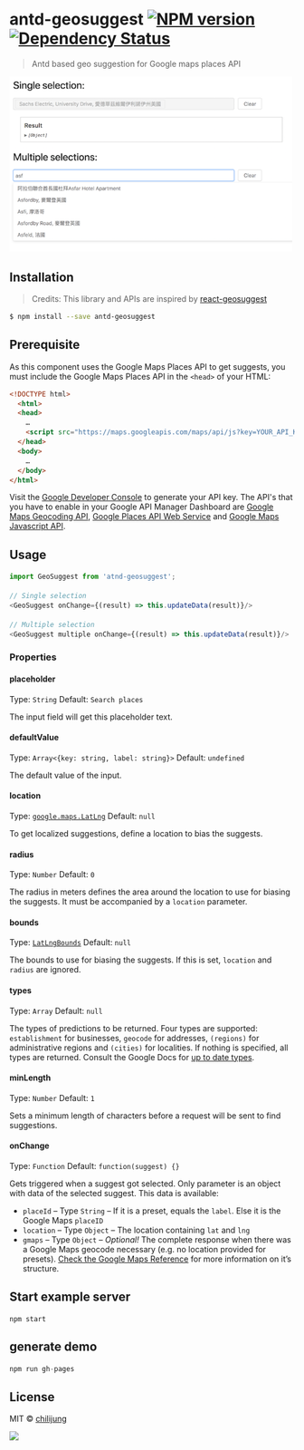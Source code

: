 # antd-geosuggest [![NPM version][npm-image]][npm-url]  [![Dependency Status][daviddm-image]][daviddm-url]
> Antd based geo suggestion for Google maps places API

<img src="./docs/demo.png" width="500"/>

## Installation

> Credits: This library and APIs are inspired by [react-geosuggest](https://github.com/ubilabs/react-geosuggest)

```sh
$ npm install --save antd-geosuggest
```

## Prerequisite

As this component uses the Google Maps Places API to get suggests, you must include the Google Maps Places API in the `<head>` of your HTML:

```html
<!DOCTYPE html>
  <html>
  <head>
    …
    <script src="https://maps.googleapis.com/maps/api/js?key=YOUR_API_KEY_HERE&libraries=places"></script>
  </head>
  <body>
    …
  </body>
</html>
```

Visit the [Google Developer Console](https://console.developers.google.com) to generate your API key. The API's that you have to enable in your Google API Manager Dashboard are [Google Maps Geocoding API](https://developers.google.com/maps/documentation/geocoding/start), [Google Places API Web Service](https://developers.google.com/places/web-service/) and [Google Maps Javascript API](https://developers.google.com/maps/documentation/javascript/).

## Usage

```js
import GeoSuggest from 'atnd-geosuggest';

// Single selection 
<GeoSuggest onChange={(result) => this.updateData(result)}/>

// Multiple selection 
<GeoSuggest multiple onChange={(result) => this.updateData(result)}/>

```

### Properties

#### placeholder
Type: `String`
Default: `Search places`

The input field will get this placeholder text.

#### defaultValue
Type: `Array<{key: string, label: string}>`
Default: `undefined`

The default value of the input.

#### location
Type: [`google.maps.LatLng`](https://developers.google.com/maps/documentation/javascript/reference#LatLng)
Default: `null`

To get localized suggestions, define a location to bias the suggests.

#### radius
Type: `Number`
Default: `0`

The radius in meters defines the area around the location to use for biasing the suggests. It must be accompanied by a `location` parameter.

#### bounds
Type: [`LatLngBounds`](https://developers.google.com/maps/documentation/javascript/reference?csw=1#LatLngBounds)
Default: `null`

The bounds to use for biasing the suggests. If this is set, `location` and `radius` are ignored.

#### types
Type: `Array`
Default: `null`

The types of predictions to be returned. Four types are supported: `establishment` for businesses, `geocode` for addresses, `(regions)` for administrative regions and `(cities)` for localities. If nothing is specified, all types are returned. Consult the Google Docs for [up to date types](https://developers.google.com/maps/documentation/javascript/reference#AutocompletionRequest).

#### minLength
Type: `Number`
Default: `1`

Sets a minimum length of characters before a request will be sent to find suggestions.

#### onChange
Type: `Function`
Default: `function(suggest) {}`

Gets triggered when a suggest got selected. Only parameter is an object with data of the selected suggest. This data is available:

* `placeId` – Type `String` – If it is a preset, equals the `label`. Else it is the Google Maps `placeID`
* `location` – Type `Object` – The location containing `lat` and `lng`
* `gmaps` – Type `Object` – *Optional!* The complete response when there was a Google Maps geocode necessary (e.g. no location provided for presets). [Check the Google Maps Reference](https://developers.google.com/maps/documentation/javascript/reference#GeocoderResult) for more information on it’s structure.


## Start example server

```
npm start
```

## generate demo

```js
npm run gh-pages
```

## License

MIT © [chilijung]()


[npm-image]: https://badge.fury.io/js/antd-geosuggest.svg
[npm-url]: https://npmjs.org/package/antd-geosuggest
[travis-image]: https://travis-ci.org/chilijung/antd-geosuggest.svg?branch=master
[travis-url]: https://travis-ci.org/chilijung/antd-geosuggest
[daviddm-image]: https://david-dm.org/chilijung/antd-geosuggest.svg?theme=shields.io
[daviddm-url]: https://david-dm.org/chilijung/antd-geosuggest

<a href="https://canner.io">
  <img src="https://user-images.githubusercontent.com/26116324/37811196-a437d930-2e93-11e8-97d8-0653ace2a46d.png"/>
</a>
